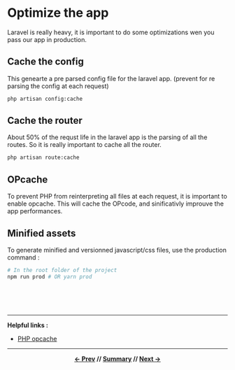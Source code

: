 # Optimize the app

Laravel is really heavy, it is important to do some optimizations wen you pass our app in production.

## Cache the config

This genearte a pre parsed config file for the laravel app. (prevent for re parsing the config at each request)

```sh
php artisan config:cache
```

## Cache the router

About 50% of the requst life in the laravel app is the parsing of all the routes. So it is really important to cache all the router.

```sh
php artisan route:cache
```

## OPcache

To prevent PHP from reinterpreting all files at each request, it is important to enable opcache. This will cache the OPcode, and sinificativly improuve the app performances.

## Minified assets

To generate minified and versionned javascript/css files, use the production command :
```sh
# In the root folder of the project
npm run prod # OR yarn prod
```

<br>
<br>
<br>
<hr>

**Helpful links :**

* [PHP opcache](http://php.net/manual/fr/book.opcache.php)

<hr>
<div align="center">

**[<- Prev](./1_requirements.md) // [Summary](../README.md) // [Next ->](../README.md)**

</div>
